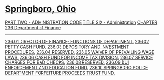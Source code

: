 [Springboro, Ohio](indexee20.html)
==================================

[PART TWO - ADMINISTRATION CODE](1505a412.html) [TITLE SIX -
Administration](16eba412.html) [CHAPTER 236 Department of
Finance](1783a412.html)

* * * * *

[236.01 DIRECTOR OF FINANCE; FUNCTIONS OF DEPARTMENT.](179ba412.html)
[236.02 PETTY CASH FUND.](17a2a412.html) [236.03 DEPOSITORY AND
INVESTMENT PROCEDURES.](17a6a412.html) [236.04 RESERVED.](17aea412.html)
[236.05 WAIVER OF PREVAILING WAGE LAWS.](17b1a412.html) [236.06 CASH
FUND FOR INCOME TAX DIVISION.](17b4a412.html) [236.07 SERVICE CHARGES
FOR BAD CHECKS.](17b7a412.html) [236.08 RESERVED.](17baa412.html)
[236.09 DUI ENFORCEMENT AND EDUCATION FUND.](17bda412.html) [236.10
SPRINGBORO POLICE DEPARTMENT FORFEITURE PROCEEDS TRUST
FUND.](17c3a412.html)
